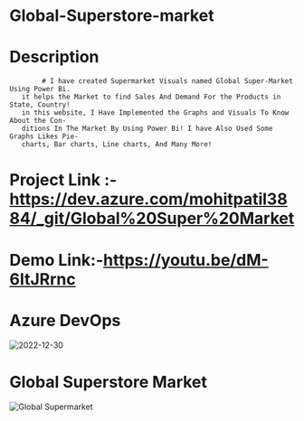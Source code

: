 # Global-Superstore-market

# Description
            # I have created Supermarket Visuals named Global Super-Market Using Power Bi. 
       it helps the Market to find Sales And Demand For the Products in State, Country! 
       in this website, I Have Implemented the Graphs and Visuals To Know About the Con-
       ditions In The Market By Using Power Bi! I have Also Used Some Graphs Likes Pie-
       charts, Bar charts, Line charts, And Many More!
       
 # Project Link :-https://dev.azure.com/mohitpatil3884/_git/Global%20Super%20Market
 
 # Demo Link:-https://youtu.be/dM-6ItJRrnc


        
 # Azure DevOps
 ![2022-12-30](https://user-images.githubusercontent.com/103365435/210037073-3264a347-9ae8-49a1-bc83-769559e6a0b6.png)

 # Global Superstore Market
![Global Supermarket](https://user-images.githubusercontent.com/103365435/209458396-bd8ecb13-a615-4877-9723-50b704a62d34.png)
